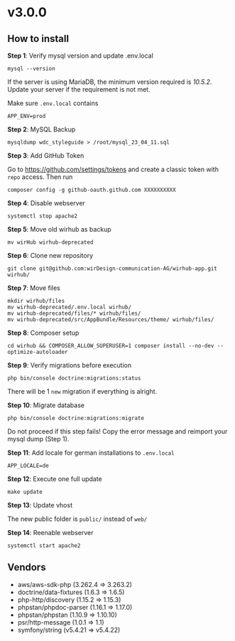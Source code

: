 # v3.0.0

## How to install

**Step 1**: Verify mysql version and update .env.local

    mysql --version

If the server is using MariaDB, the minimum version required is *10.5.2*. Update your server if the requirement is not met.

Make sure `.env.local` contains

    APP_ENV=prod

**Step 2**: MySQL Backup

    mysqldump wdc_styleguide > /root/mysql_23_04_11.sql

**Step 3**: Add GitHub Token

Go to https://github.com/settings/tokens and create a classic token with `repo` access. Then run

    composer config -g github-oauth.github.com XXXXXXXXXX

**Step 4**: Disable webserver

    systemctl stop apache2

**Step 5**: Move old wirhub as backup

    mv wirHub wirhub-deprecated

**Step 6**: Clone new repository

    git clone git@github.com:wirDesign-communication-AG/wirhub-app.git wirhub/

**Step 7**: Move files

	mkdir wirhub/files
    mv wirhub-deprecated/.env.local wirhub/
    mv wirhub-deprecated/files/* wirhub/files/
    mv wirhub-deprecated/src/AppBundle/Resources/theme/ wirhub/files/

**Step 8**: Composer setup

    cd wirhub && COMPOSER_ALLOW_SUPERUSER=1 composer install --no-dev --optimize-autoloader

**Step 9**: Verify migrations before execution

    php bin/console doctrine:migrations:status

There will be 1 `new` migration if everything is alright.

**Step 10**: Migrate database

    php bin/console doctrine:migrations:migrate

Do not proceed if this step fails! Copy the error message and reimport your mysql dump (Step 1).

**Step 11**: Add locale for german installations to `.env.local`

    APP_LOCALE=de

**Step 12**: Execute one full update

    make update

**Step 13**: Update vhost

The new public folder is `public/` instead of `web/`

**Step 14**: Reenable webserver

    systemctl start apache2

## Vendors

- aws/aws-sdk-php (3.262.4 => 3.263.2)
- doctrine/data-fixtures (1.6.3 => 1.6.5)
- php-http/discovery (1.15.2 => 1.15.3)
- phpstan/phpdoc-parser (1.16.1 => 1.17.0)
- phpstan/phpstan (1.10.9 => 1.10.10)
- psr/http-message (1.0.1 => 1.1)
- symfony/string (v5.4.21 => v5.4.22)